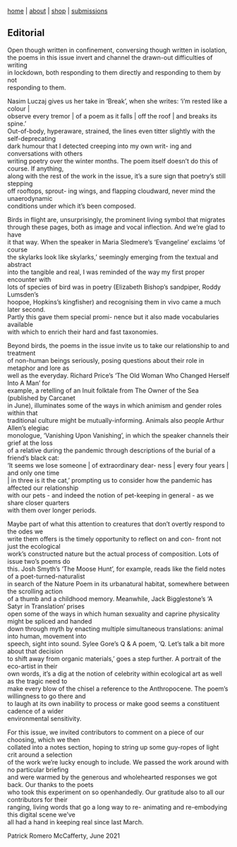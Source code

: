 [home](index.md) | [about](about.md) | [shop](shop.md) | [submissions](submit.md)

## Editorial

Open though written in confinement, conversing though written in isolation,   
the poems in this issue invert and channel the drawn-out difficulties of writing  
in lockdown, both responding to them directly and responding to them by not  
responding to them.  
  
Nasim Luczaj gives us her take in ‘Break’, when she writes: ‘i’m rested like a colour |   
observe every tremor | of a poem as it falls | off the roof | and breaks its spine.’  
Out-of-body, hyperaware, strained, the lines even titter slightly with the self-deprecating  
dark humour that I detected creeping into my own writ- ing and conversations with others  
writing poetry over the winter months. The poem itself doesn’t do this of course. If anything,   
along with the rest of the work in the issue, it’s a sure sign that poetry’s still stepping   
off rooftops, sprout- ing wings, and flapping cloudward, never mind the unaerodynamic  
conditions under which it’s been composed.  
  
Birds in flight are, unsurprisingly, the prominent living symbol that migrates   
through these pages, both as image and vocal inflection. And we’re glad to have   
it that way. When the speaker in Maria Sledmere’s ‘Evangeline’ exclaims ‘of course  
the skylarks look like skylarks,’ seemingly emerging from the textual and abstract  
into the tangible and real, I was reminded of the way my first proper encounter with  
lots of species of bird was in poetry (Elizabeth Bishop’s sandpiper, Roddy Lumsden’s   
hoopoe, Hopkins’s kingfisher) and recognising them in vivo came a much later second.  
Partly this gave them special promi- nence but it also made vocabularies available   
with which to enrich their hard and fast taxonomies.  
  
Beyond birds, the poems in the issue invite us to take our relationship to and treatment  
of non-human beings seriously, posing questions about their role in metaphor and lore as   
well as the everyday. Richard Price’s ‘The Old Woman Who Changed Herself Into A Man’ for   
example, a retelling of an Inuit folktale from The Owner of the Sea (published by Carcanet   
in June), illuminates some of the ways in which animism and gender roles within that   
traditional culture might be mutually-informing. Animals also people Arthur Allen’s elegiac   
monologue, ‘Vanishing Upon Vanishing’, in which the speaker channels their grief at the loss   
of a relative during the pandemic through descriptions of the burial of a friend’s black cat:  
‘It seems we lose someone | of extraordinary dear- ness | every four years | and only one time  
| in three is it the cat,’ prompting us to consider how the pandemic has affected our relationship  
with our pets - and indeed the notion of pet-keeping in general - as we share closer quarters  
with them over longer periods.  
  
Maybe part of what this attention to creatures that don’t overtly respond to the odes we   
write them offers is the timely opportunity to reflect on and con- front not just the ecological   
work’s constructed nature but the actual process of composition. Lots of issue two’s poems do   
this. Josh Smyth’s ‘The Moose Hunt’, for example, reads like the field notes of a poet-turned-naturalist  
in search of the Nature Poem in its urbanatural habitat, somewhere between the scrolling action   
of a thumb and a childhood memory. Meanwhile, Jack Bigglestone’s ‘A Satyr in Translation’ prises   
open some of the ways in which human sexuality and caprine physicality might be spliced and handed   
down through myth by enacting multiple simultaneous translations: animal into human, movement into   
speech, sight into sound. Sylee Gore’s Q & A poem, ‘Q. Let’s talk a bit more about that decision   
to shift away from organic materials,’ goes a step further. A portrait of the eco-artist in their   
own words, it’s a dig at the notion of celebrity within ecological art as well as the tragic need to  
make every blow of the chisel a reference to the Anthropocene. The poem’s willingness to go there and   
to laugh at its own inability to process or make good seems a constituent cadence of a wider   
environmental sensitivity.    
  
For this issue, we invited contributors to comment on a piece of our choosing, which we then   
collated into a notes section, hoping to string up some guy-ropes of light crit around a selection  
of the work we’re lucky enough to include. We passed the work around with no particular briefing    
and were warmed by the generous and wholehearted responses we got back. Our thanks to the poets   
who took this experiment on so openhandedly. Our gratitude also to all our contributors for their  
ranging, living words that go a long way to re- animating and re-embodying this digital scene we’ve   
all had a hand in keeping real since last March.  
  
Patrick Romero McCafferty, June 2021  
